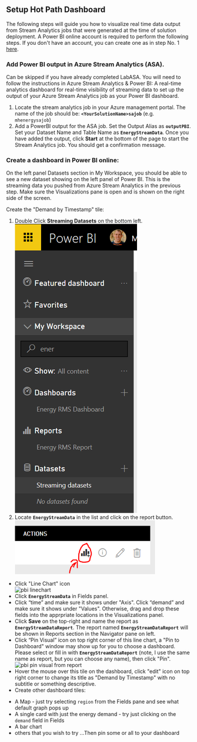 

## Setup Hot Path Dashboard

The following steps will guide you how to visualize real time data output from Stream Analytics jobs that were generated at the time of solution deployment. A Power BI online account is required to perform the following steps. If you don't have an account, you can create one as in step No. 1 [here](../PREREQUISITES.md).

### Add Power BI output in Azure Stream Analytics (ASA).

Can be skipped if you have already completed LabASA.
You will need to follow the instructions in Azure Stream Analytics & Power BI: A real-time analytics dashboard for real-time visibility of streaming data to set up the output of your Azure Stream Analytics job as your Power BI dashboard.

1.  Locate the stream analytics job in your Azure management portal. The name of the job should be: **`<YourSolutionName>sajob`** (e.g. `mhenergysajob`)
2.  Add a PowerBI output for the ASA job. Set the Output Alias as **`outputPBI`**. Set your Dataset Name and Table Name as **`EnergyStreamData`**. Once you have added the output, click **Start** at the bottom of the page to start the Stream Analytics job. You should get a confirmation message.

### Create a dashboard in Power BI online:

On the left panel Datasets section in My Workspace, you should be able to see a new dataset showing on the left panel of Power BI. This is the streaming data you pushed from Azure Stream Analytics in the previous step.  Make sure the Visualizations pane is open and is shown on the right side of the screen.

Create the "Demand by Timestamp" tile:

1.  Double Click **Streaming Datasets** on the bottom left.<br/>
![pbi datasets](../imgs/pbi_check_dataset_warrow.PNG)
2. Locate **`EnergyStreamData`** in the list and click on the report button.<br>
![pbi datasets](../imgs/pbi_report_button.PNG)
*  Click "Line Chart" icon<br>
![pbi linechart](../imgs/pbi_pick_linechart.PNG)
*  Click **`EnergyStreamData`** in Fields panel.
*  Click “time” and make sure it shows under "Axis". Click “demand” and make sure it shows under "Values".  Otherwise, drag and drop these fields into the apprpriate locations in the Visualizations panel.
*  Click **Save** on the top-right and name the report as **`EnergyStreamDataReport`**. The report named **`EnergyStreamDataReport`** will be shown in Reports section in the Navigator pane on left.
*  Click “Pin Visual” icon on top right corner of this line chart, a "Pin to Dashboard" window may show up for you to choose a dashboard. Please select or fill in with **`EnergyStreamDataReport`** (note, I use the same name as report, but you can choose any name), then click "Pin".<br>
![pbi pin visual from report](../imgs/pbi_pin_linechart.PNG)
*  Hover the mouse over this tile on the dashboard, click "edit" icon on top right corner to change its title as "Demand by Timestamp" with no subtitle or something descriptive.
*  Create other dashboard tiles:
  - A Map - just try selecting `region` from the Fields pane and see what default graph pops up
  - A single card with just the energy demand - try just clicking on the `demand` field in Fields
  - A bar chart
  - others that you wish to try
  ...Then pin some or all to your dashboard
  
